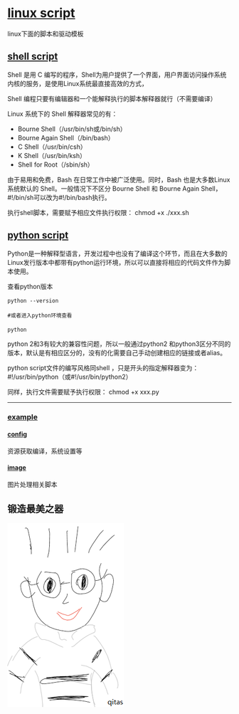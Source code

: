 ﻿# [linux script](https://github.com/qitas/script)

linux下面的脚本和驱动模板

## [shell script](https://github.com/qitas/script)

Shell 是用 C 编写的程序，Shell为用户提供了一个界面，用户界面访问操作系统内核的服务，是使用Linux系统最直接高效的方式，

Shell 编程只要有编辑器和一个能解释执行的脚本解释器就行（不需要编译）

Linux 系统下的 Shell 解释器常见的有：

*  Bourne Shell（/usr/bin/sh或/bin/sh）
*  Bourne Again Shell（/bin/bash）
*  C Shell（/usr/bin/csh）
*  K Shell（/usr/bin/ksh）
*  Shell for Root（/sbin/sh）

由于易用和免费，Bash 在日常工作中被广泛使用。同时，Bash 也是大多数Linux 系统默认的 Shell。一般情况下不区分 Bourne Shell 和 Bourne Again Shell，#!/bin/sh可以改为#!/bin/bash执行。

执行shell脚本，需要赋予相应文件执行权限： chmod +x ./xxx.sh

## [python script](https://github.com/qitas/script)

Python是一种解释型语言，开发过程中也没有了编译这个环节，而且在大多数的Linux发行版本中都带有python运行环境，所以可以直接将相应的代码文件作为脚本使用。

查看python版本
```
python --version

#或者进入python环境查看

python 

```
python 2和3有较大的兼容性问题，所以一般通过python2 和python3区分不同的版本，默认是有相应区分的，没有的化需要自己手动创建相应的链接或者alias。

python script文件的编写风格同shell ，只是开头的指定解释器变为： #!/usr/bin/python（或#!/usr/bin/python2）

同样，执行文件需要赋予执行权限： chmod +x xxx.py

---

### [example](https://github.com/qitas/script)

#### [config](config/)

资源获取编译，系统设置等

#### [image](image/)

图片处理相关脚本


## 锻造最美之器

[![sites](qitas/qitas.png)](http://www.qitas.cn)
